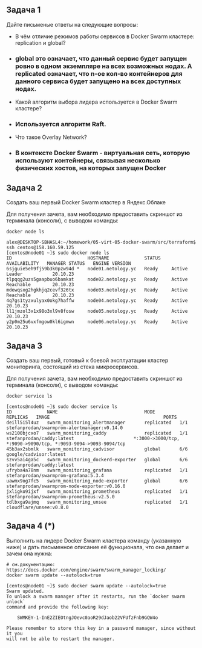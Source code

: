 

## Задача 1

Дайте письменые ответы на следующие вопросы:

- В чём отличие режимов работы сервисов в Docker Swarm кластере: replication и global?
- ### global это означает, что данный сервис будет запущен ровно в одном экземпляре на всех возможных нодах. А replicated означает, что n-ое кол-во контейнеров для данного сервиса будет запущено на всех доступных нодах.
- Какой алгоритм выбора лидера используется в Docker Swarm кластере?
- ### Используется алгоритм Raft.
- Что такое Overlay Network?
- ### В контексте Docker Swarm - виртуальная сеть, которую используют контейнеры, связывая несколько физических хостов, на которых запущен Docker

## Задача 2

Создать ваш первый Docker Swarm кластер в Яндекс.Облаке

Для получения зачета, вам необходимо предоставить скриншот из терминала (консоли), с выводом команды:
```
docker node ls
```
```shell
alex@DESKTOP-SBHASL4:~/homework/05-virt-05-docker-swarm/src/terraform$ ssh centos@158.160.59.125
[centos@node01 ~]$ sudo docker node ls
ID                            HOSTNAME             STATUS    AVAILABILITY   MANAGER STATUS   ENGINE VERSION
6sjguie5eh9fj59b3k0pzw94d *   node01.netology.yc   Ready     Active         Leader           20.10.23
tlpqqg2uzs5gaapbuo6bamkat     node02.netology.yc   Ready     Active         Reachable        20.10.23
mdewqsxg2hgkhjq2cevf326tx     node03.netology.yc   Ready     Active         Reachable        20.10.23
4q7gs1tyzxulyax0okg7haffw     node04.netology.yc   Ready     Active                          20.10.23
ll1jmzol3x1x98o3xl9v8fosw     node05.netology.yc   Ready     Active                          20.10.23
y2p0m25u6vxfmgow0kl6igmwn     node06.netology.yc   Ready     Active                          20.10.23
```
## Задача 3

Создать ваш первый, готовый к боевой эксплуатации кластер мониторинга, состоящий из стека микросервисов.

Для получения зачета, вам необходимо предоставить скриншот из терминала (консоли), с выводом команды:
```
docker service ls
```
```shell
[centos@node01 ~]$ sudo docker service ls
ID             NAME                                MODE         REPLICAS   IMAGE                                          PORTS
deill5i5l4uz   swarm_monitoring_alertmanager       replicated   1/1        stefanprodan/swarmprom-alertmanager:v0.14.0
ws2100bjcxo7   swarm_monitoring_caddy              replicated   1/1        stefanprodan/caddy:latest                      *:3000->3000/tcp, *:9090->9090/tcp, *:9093-9094->9093-9094/tcp
45b3ax2sbmlk   swarm_monitoring_cadvisor           global       6/6        google/cadvisor:latest
szvv5ai4ga5c   swarm_monitoring_dockerd-exporter   global       6/6        stefanprodan/caddy:latest
ufryba4a78nm   swarm_monitoring_grafana            replicated   1/1        stefanprodan/swarmprom-grafana:5.3.4
uawmx9og7fc5   swarm_monitoring_node-exporter      global       6/6        stefanprodan/swarmprom-node-exporter:v0.16.0
jxligko9ijxf   swarm_monitoring_prometheus         replicated   1/1        stefanprodan/swarmprom-prometheus:v2.5.0
tdlbxga9ajmq   swarm_monitoring_unsee              replicated   1/1        cloudflare/unsee:v0.8.0
```
## Задача 4 (*)

Выполнить на лидере Docker Swarm кластера команду (указанную ниже) и дать письменное описание её функционала, что она делает и зачем она нужна:
```
# см.документацию: https://docs.docker.com/engine/swarm/swarm_manager_locking/
docker swarm update --autolock=true
```
```shell
[centos@node01 ~]$ sudo docker swarm update --autolock=true
Swarm updated.
To unlock a swarm manager after it restarts, run the `docker swarm unlock`
command and provide the following key:

    SWMKEY-1-InE2ZIEOtngJOevc0aoR29dJaob22VFUfzFnb9GQW4o

Please remember to store this key in a password manager, since without it you
will not be able to restart the manager.
```
